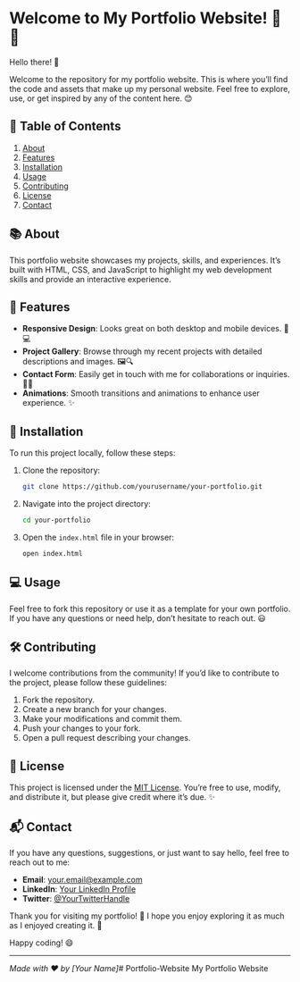 # Welcome to My Portfolio Website! 🎨✨

Hello there! 👋

Welcome to the repository for my portfolio website. This is where you’ll find the code and assets that make up my personal website. Feel free to explore, use, or get inspired by any of the content here. 😊

## 📂 Table of Contents

1. [About](#about)
2. [Features](#features)
3. [Installation](#installation)
4. [Usage](#usage)
5. [Contributing](#contributing)
6. [License](#license)
7. [Contact](#contact)

## 📚 About

This portfolio website showcases my projects, skills, and experiences. It’s built with HTML, CSS, and JavaScript to highlight my web development skills and provide an interactive experience.

## 🌟 Features

- **Responsive Design**: Looks great on both desktop and mobile devices. 📱💻
- **Project Gallery**: Browse through my recent projects with detailed descriptions and images. 🖼️🔍
- **Contact Form**: Easily get in touch with me for collaborations or inquiries. 📧💬
- **Animations**: Smooth transitions and animations to enhance user experience. ✨

## 🚀 Installation

To run this project locally, follow these steps:

1. Clone the repository:
   ```bash
   git clone https://github.com/yourusername/your-portfolio.git
   ```
2. Navigate into the project directory:
   ```bash
   cd your-portfolio
   ```
3. Open the `index.html` file in your browser:
   ```bash
   open index.html
   ```

## 💻 Usage

Feel free to fork this repository or use it as a template for your own portfolio. If you have any questions or need help, don’t hesitate to reach out. 😃

## 🛠️ Contributing

I welcome contributions from the community! If you’d like to contribute to the project, please follow these guidelines:

1. Fork the repository.
2. Create a new branch for your changes.
3. Make your modifications and commit them.
4. Push your changes to your fork.
5. Open a pull request describing your changes.

## 📝 License

This project is licensed under the [MIT License](LICENSE). You’re free to use, modify, and distribute it, but please give credit where it’s due. ✨

## 📬 Contact

If you have any questions, suggestions, or just want to say hello, feel free to reach out to me:

- **Email**: [your.email@example.com](mailto:your.email@example.com)
- **LinkedIn**: [Your LinkedIn Profile](https://www.linkedin.com/in/yourprofile)
- **Twitter**: [@YourTwitterHandle](https://twitter.com/yourhandle)

Thank you for visiting my portfolio! 🌟 I hope you enjoy exploring it as much as I enjoyed creating it. 🚀

Happy coding! 😄

---

*Made with ❤️ by [Your Name]*# Portfolio-Website
My Portfolio Website
